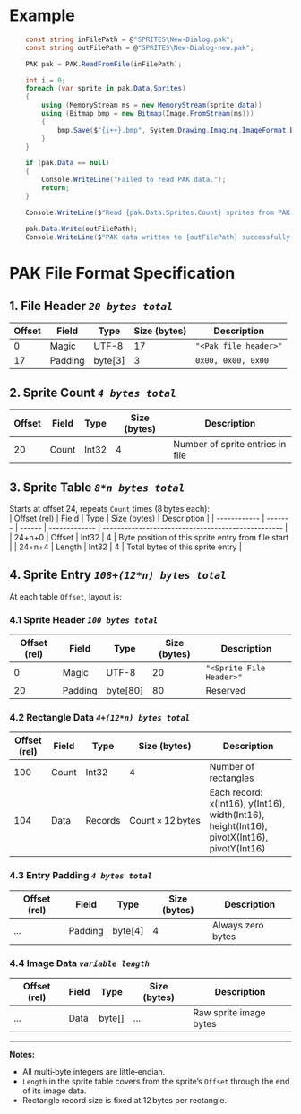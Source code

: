 ﻿
# Example
```C#
    const string inFilePath = @"SPRITES\New-Dialog.pak";
    const string outFilePath = @"SPRITES\New-Dialog-new.pak";

    PAK pak = PAK.ReadFromFile(inFilePath);

    int i = 0;
    foreach (var sprite in pak.Data.Sprites)
    {
        using (MemoryStream ms = new MemoryStream(sprite.data))
        using (Bitmap bmp = new Bitmap(Image.FromStream(ms)))
        {
            bmp.Save($"{i++}.bmp", System.Drawing.Imaging.ImageFormat.Bmp);
        }
    }

    if (pak.Data == null)
    {
        Console.WriteLine("Failed to read PAK data.");
        return;
    }

    Console.WriteLine($"Read {pak.Data.Sprites.Count} sprites from PAK file.");

    pak.Data.Write(outFilePath);
    Console.WriteLine($"PAK data written to {outFilePath} successfully.");
```

# PAK File Format Specification

## 1. File Header *`20 bytes total`*
| Offset | Field   | Type     | Size (bytes) | Description                 |
| ------ | ------- | -------- | ---- | --------------------------- |
| 0      | Magic   | UTF-8    | 17   | `"<Pak file header>"`       |
| 17     | Padding | byte[3]  | 3    | `0x00, 0x00, 0x00`          |

## 2. Sprite Count  *`4 bytes total`*
| Offset | Field       | Type   | Size (bytes) | Description                       |
| ------ | ----------- | ------ | ---- | --------------------------------- |
| 20     | Count       | Int32  | 4    | Number of sprite entries in file  |

## 3. Sprite Table  *`8*n bytes total`*
Starts at offset 24, repeats `Count` times (8 bytes each):  
| Offset (rel) | Field   | Type   | Size (bytes) | Description                                        |
| ------------ | ------- | ------ | ------------- | -------------------------------------------------- |
| 24+n+0       | Offset  | Int32  | 4             | Byte position of this sprite entry from file start |
| 24+n+4       | Length  | Int32  | 4             | Total bytes of this sprite entry                   |

## 4. Sprite Entry  *`108+(12*n) bytes total`*
At each table `Offset`, layout is:

### 4.1 Sprite Header  *`100 bytes total`*
| Offset (rel) | Field   | Type      | Size (bytes) | Description                |
| ------------ | ------- | --------- | ---- | -------------------------- |
| 0            | Magic   | UTF-8     | 20   | `"<Sprite File Header>"`   |
| 20           | Padding | byte[80]  | 80   | Reserved                   |

### 4.2 Rectangle Data  *`4+(12*n) bytes total`*
| Offset (rel) | Field | Type   | Size (bytes) | Description                                |
| ------------ | ----- | ------ | ------------------------ | ------------------------------------------ |
| 100          | Count | Int32  | 4                        | Number of rectangles                       |
| 104          | Data  | Records| Count × 12 bytes         | Each record: x(Int16), y(Int16), width(Int16), height(Int16), pivotX(Int16), pivotY(Int16) |

### 4.3 Entry Padding  *`4 bytes total`*
| Offset (rel) | Field   | Type     | Size (bytes) | Description        |
| ------------ | ------- | -------- | ---- | ------------------ |
| ... | Padding | byte[4]  | 4    | Always zero bytes  |

### 4.4 Image Data  *`variable length`*
| Offset (rel) | Field | Type    | Size (bytes) | Description                |
| ------------ | ----- | ------- | ------------ | -------------------------- |
| ... | Data  | byte[]  | ... 				  | Raw sprite image bytes     |

---

**Notes:**  
- All multi‑byte integers are little‑endian.  
- `Length` in the sprite table covers from the sprite’s `Offset` through the end of its image data.  
- Rectangle record size is fixed at 12 bytes per rectangle.  